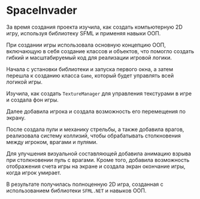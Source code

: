 # SpaceInvader
За время создания проекта изучила, как создать компьютерную 2D игру, используя библиотеку SFML и применяя навыки ООП. 

При создании игры использовала основную концепцию ООП, включающую в себя создание классов и объектов, что помогло
 создать гибкий и масштабируемый код для реализации игровой логики.

Начала с установки библиотеки и запуска первого окна, а затем перешла к созданию класса `Game`, который будет управлять всей логикой игры.

Изучила, как создать `TextureManager` для управления текстурами в игре и создала фон игры. 

Далее добавила игрока и создала возможность его перемещения по экрану.

После создала пули и механику стрельбы, а также добавила врагов, реализовала систему коллизий, чтобы обрабатывать столкновения между игроком, врагами и пулями.

Для улучшения визуальной составляющей добавила анимацию взрыва при столкновении пуль с врагами. Кроме того, 
 добавила возможность отображения счета игры на экране и создала экран окончание игры, когда игрок умирает.

В результате получилась полноценную 2D игра, созданная с использованием библиотеки `SFML.NET` и навыков ООП.
